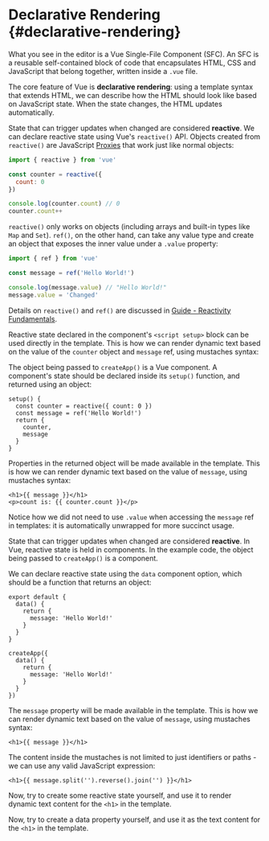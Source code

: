 # Declarative Rendering {#declarative-rendering}

<div class="sfc">

What you see in the editor is a Vue Single-File Component (SFC). An SFC is a reusable self-contained block of code that encapsulates HTML, CSS and JavaScript that belong together, written inside a `.vue` file.

</div>

The core feature of Vue is **declarative rendering**: using a template syntax that extends HTML, we can describe how the HTML should look like based on JavaScript state. When the state changes, the HTML updates automatically.

<div class="composition-api">

State that can trigger updates when changed are considered **reactive**. We can declare reactive state using Vue's `reactive()` API. Objects created from `reactive()` are JavaScript [Proxies](https://developer.mozilla.org/en-US/docs/Web/JavaScript/Reference/Global_Objects/Proxy) that work just like normal objects:

```js
import { reactive } from 'vue'

const counter = reactive({
  count: 0
})

console.log(counter.count) // 0
counter.count++
```

`reactive()` only works on objects (including arrays and built-in types like `Map` and `Set`). `ref()`, on the other hand, can take any value type and create an object that exposes the inner value under a `.value` property:

```js
import { ref } from 'vue'

const message = ref('Hello World!')

console.log(message.value) // "Hello World!"
message.value = 'Changed'
```

Details on `reactive()` and `ref()` are discussed in <a target="_blank" href="/guide/essentials/reactivity-fundamentals.html">Guide - Reactivity Fundamentals</a>.

<div class="sfc">

Reactive state declared in the component's `<script setup>` block can be used directly in the template. This is how we can render dynamic text based on the value of the `counter` object and `message` ref, using mustaches syntax:

</div>

<div class="html">

The object being passed to `createApp()` is a Vue component. A component's state should be declared inside its `setup()` function, and returned using an object:

```js{2,5}
setup() {
  const counter = reactive({ count: 0 })
  const message = ref('Hello World!')
  return {
    counter,
    message
  }
}
```

Properties in the returned object will be made available in the template. This is how we can render dynamic text based on the value of `message`, using mustaches syntax:

</div>

```vue-html
<h1>{{ message }}</h1>
<p>count is: {{ counter.count }}</p>
```

Notice how we did not need to use `.value` when accessing the `message` ref in templates: it is automatically unwrapped for more succinct usage.

</div>

<div class="options-api">

State that can trigger updates when changed are considered **reactive**. In Vue, reactive state is held in components. <span class="html">In the example code, the object being passed to `createApp()` is a component.</span>

We can declare reactive state using the `data` component option, which should be a function that returns an object:

<div class="sfc">

```js{3-5}
export default {
  data() {
    return {
      message: 'Hello World!'
    }
  }
}
```

</div>
<div class="html">

```js{3-5}
createApp({
  data() {
    return {
      message: 'Hello World!'
    }
  }
})
```

</div>

The `message` property will be made available in the template. This is how we can render dynamic text based on the value of `message`, using mustaches syntax:

```vue-html
<h1>{{ message }}</h1>
```

</div>

The content inside the mustaches is not limited to just identifiers or paths - we can use any valid JavaScript expression:

```vue-html
<h1>{{ message.split('').reverse().join('') }}</h1>
```

<div class="composition-api">

Now, try to create some reactive state yourself, and use it to render dynamic text content for the `<h1>` in the template.

</div>

<div class="options-api">

Now, try to create a data property yourself, and use it as the text content for the `<h1>` in the template.

</div>
